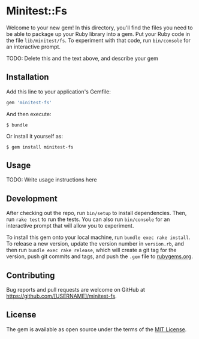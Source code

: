 # Minitest::Fs

Welcome to your new gem! In this directory, you'll find the files you need to be able to package up your Ruby library into a gem. Put your Ruby code in the file `lib/minitest/fs`. To experiment with that code, run `bin/console` for an interactive prompt.

TODO: Delete this and the text above, and describe your gem

## Installation

Add this line to your application's Gemfile:

```ruby
gem 'minitest-fs'
```

And then execute:

    $ bundle

Or install it yourself as:

    $ gem install minitest-fs

## Usage

TODO: Write usage instructions here

## Development

After checking out the repo, run `bin/setup` to install dependencies. Then, run `rake test` to run the tests. You can also run `bin/console` for an interactive prompt that will allow you to experiment.

To install this gem onto your local machine, run `bundle exec rake install`. To release a new version, update the version number in `version.rb`, and then run `bundle exec rake release`, which will create a git tag for the version, push git commits and tags, and push the `.gem` file to [rubygems.org](https://rubygems.org).

## Contributing

Bug reports and pull requests are welcome on GitHub at https://github.com/[USERNAME]/minitest-fs.

## License

The gem is available as open source under the terms of the [MIT License](https://opensource.org/licenses/MIT).
